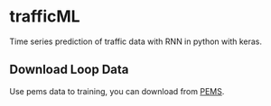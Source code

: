# trafficML
Time series prediction of traffic data with RNN in python with keras.
## Download Loop Data
Use pems data to training, you can download from [PEMS](http://pems.dot.ca.gov/).
